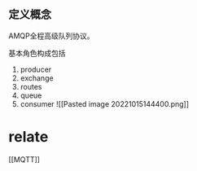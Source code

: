 ## 定义概念
AMQP全程高级队列协议。

基本角色构成包括
1. producer
2. exchange
3. routes
4. queue
5. consumer
![[Pasted image 20221015144400.png]]
# relate
[[MQTT]]
